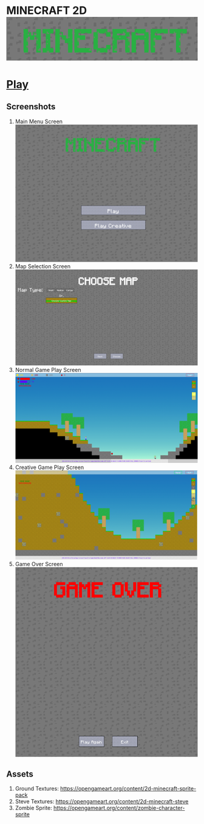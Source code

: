 # MINECRAFT 2D ![Logo](screenshots/logo.png?raw=true "MINECRAFT2D")

# [Play](https://silwalanish.github.io/minecraft2d/) 

## Screenshots
1. Main Menu Screen ![Main Menu Screen](screenshots/mainmenu.png "Main Menu Screen")
2. Map Selection Screen ![Map Selection Screen](screenshots/map_selector.png "Map Selection Screen")
3. Normal Game Play Screen ![Normal Game Play Screen](screenshots/gameplay.png "Normal Game Play Screen")
4. Creative Game Play Screen ![Creative Game Play Screen](screenshots/creative_mode.png "Creative Game Play Screen")
5. Game Over Screen ![Game Over Screen](screenshots/gameover.png "Game Over Screen")

## Assets
1. Ground Textures: https://opengameart.org/content/2d-minecraft-sprite-pack
2. Steve Textures: https://opengameart.org/content/2d-minecraft-steve
3. Zombie Sprite: https://opengameart.org/content/zombie-character-sprite

